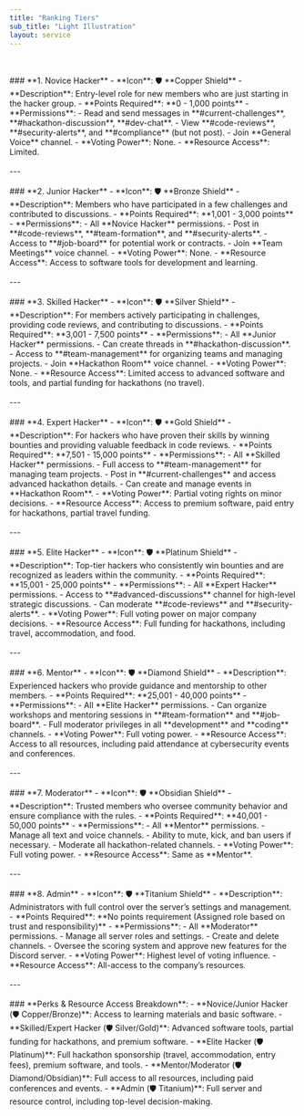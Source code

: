 ```yaml
---
title: "Ranking Tiers"
sub_title: "Light Illustration"
layout: service
---
```

<br/>
<br/>
### **1. Novice Hacker**  
   - **Icon**: 🛡️ **Copper Shield**  
   - **Description**: Entry-level role for new members who are just starting in the hacker group.  
   - **Points Required**: **0 - 1,000 points**  
   - **Permissions**:
     - Read and send messages in **#current-challenges**, **#hackathon-discussion**, **#dev-chat**.
     - View **#code-reviews**, **#security-alerts**, and **#compliance** (but not post).
     - Join **General Voice** channel.
     - **Voting Power**: None.
     - **Resource Access**: Limited.
<br/>
<br/>
---
<br/>
<br/>
### **2. Junior Hacker**  
   - **Icon**: 🛡️ **Bronze Shield**  
   - **Description**: Members who have participated in a few challenges and contributed to discussions.  
   - **Points Required**: **1,001 - 3,000 points**  
   - **Permissions**:
     - All **Novice Hacker** permissions.
     - Post in **#code-reviews**, **#team-formation**, and **#security-alerts**.
     - Access to **#job-board** for potential work or contracts.
     - Join **Team Meetings** voice channel.
     - **Voting Power**: None.
     - **Resource Access**: Access to software tools for development and learning.
<br/>
<br/>
---
<br/>
<br/>
### **3. Skilled Hacker**  
   - **Icon**: 🛡️ **Silver Shield**  
   - **Description**: For members actively participating in challenges, providing code reviews, and contributing to discussions.  
   - **Points Required**: **3,001 - 7,500 points**  
   - **Permissions**:
     - All **Junior Hacker** permissions.
     - Can create threads in **#hackathon-discussion**.
     - Access to **#team-management** for organizing teams and managing projects.
     - Join **Hackathon Room** voice channel.
     - **Voting Power**: None.
     - **Resource Access**: Limited access to advanced software and tools, and partial funding for hackathons (no travel).
<br/>
<br/>
---
<br/>
<br/>
### **4. Expert Hacker**  
   - **Icon**: 🛡️ **Gold Shield**  
   - **Description**: For hackers who have proven their skills by winning bounties and providing valuable feedback in code reviews.  
   - **Points Required**: **7,501 - 15,000 points**  
   - **Permissions**:
     - All **Skilled Hacker** permissions.
     - Full access to **#team-management** for managing team projects.
     - Post in **#current-challenges** and access advanced hackathon details.
     - Can create and manage events in **Hackathon Room**.
     - **Voting Power**: Partial voting rights on minor decisions.
     - **Resource Access**: Access to premium software, paid entry for hackathons, partial travel funding.
<br/>
<br/>
---
<br/>
<br/>
### **5. Elite Hacker**  
   - **Icon**: 🛡️ **Platinum Shield**  
   - **Description**: Top-tier hackers who consistently win bounties and are recognized as leaders within the community.  
   - **Points Required**: **15,001 - 25,000 points**  
   - **Permissions**:
     - All **Expert Hacker** permissions.
     - Access to **#advanced-discussions** channel for high-level strategic discussions.
     - Can moderate **#code-reviews** and **#security-alerts**.
     - **Voting Power**: Full voting power on major company decisions.
     - **Resource Access**: Full funding for hackathons, including travel, accommodation, and food.
<br/>
<br/>
---
<br/>
<br/>
### **6. Mentor**  
   - **Icon**: 🛡️ **Diamond Shield**  
   - **Description**: Experienced hackers who provide guidance and mentorship to other members.  
   - **Points Required**: **25,001 - 40,000 points**  
   - **Permissions**:
     - All **Elite Hacker** permissions.
     - Can organize workshops and mentoring sessions in **#team-formation** and **#job-board**.
     - Full moderator privileges in all **development** and **coding** channels.
     - **Voting Power**: Full voting power.
     - **Resource Access**: Access to all resources, including paid attendance at cybersecurity events and conferences.
<br/>
<br/>
---
<br/>
<br/>
### **7. Moderator**  
   - **Icon**: 🛡️ **Obsidian Shield**  
   - **Description**: Trusted members who oversee community behavior and ensure compliance with the rules.  
   - **Points Required**: **40,001 - 50,000 points**  
   - **Permissions**:
     - All **Mentor** permissions.
     - Manage all text and voice channels.
     - Ability to mute, kick, and ban users if necessary.
     - Moderate all hackathon-related channels.
     - **Voting Power**: Full voting power.
     - **Resource Access**: Same as **Mentor**.
<br/>
<br/>
---
<br/>
<br/>
### **8. Admin**  
   - **Icon**: 🛡️ **Titanium Shield**  
   - **Description**: Administrators with full control over the server’s settings and management.  
   - **Points Required**: **No points requirement (Assigned role based on trust and responsibility)**  
   - **Permissions**:
     - All **Moderator** permissions.
     - Manage all server roles and settings.
     - Create and delete channels.
     - Oversee the scoring system and approve new features for the Discord server.
     - **Voting Power**: Highest level of voting influence.
     - **Resource Access**: All-access to the company’s resources.
<br/>
<br/>
---
<br/>
<br/>
### **Perks & Resource Access Breakdown**:
- **Novice/Junior Hacker (🛡️ Copper/Bronze)**: Access to learning materials and basic software.
- **Skilled/Expert Hacker (🛡️ Silver/Gold)**: Advanced software tools, partial funding for hackathons, and premium software.
- **Elite Hacker (🛡️ Platinum)**: Full hackathon sponsorship (travel, accommodation, entry fees), premium software, and tools.
- **Mentor/Moderator (🛡️ Diamond/Obsidian)**: Full access to all resources, including paid conferences and events.
- **Admin (🛡️ Titanium)**: Full server and resource control, including top-level decision-making.
<br/>
<br/>
